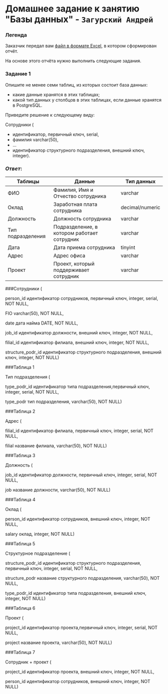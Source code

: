 # Домашнее задание к занятию "Базы данных" - `Загурский Андрей`
### Легенда

Заказчик передал вам [файл в формате Excel](https://github.com/netology-code/sdb-homeworks/blob/main/resources/hw-12-1.xlsx), в котором сформирован отчёт. 

На основе этого отчёта нужно выполнить следующие задания.

### Задание 1

Опишите не менее семи таблиц, из которых состоит база данных:

- какие данные хранятся в этих таблицах;
- какой тип данных у столбцов в этих таблицах, если данные хранятся в PostgreSQL.

Приведите решение к следующему виду:

Сотрудники (

- идентификатор, первичный ключ, serial,
- фамилия varchar(50),
- ...
- идентификатор структурного подразделения, внешний ключ, integer).

### *Ответ*:
| Таблицы           | Данные                                       | Тип данных      |
| ----------------- | -------------------------------------------- | --------------- |
| ФИО               | Фамилия, Имя и Отчество сотрудника           | varchar         |
| Оклад             | Заработная плата сотрудника                  | decimal/numeric |
| Должность         | Должность сотрудника                         | varchar         |
| Тип подразделения | Подразделение, в котором работает сотрудник  | varchar         |
| Дата              | Дата приема сотрудника                       | tinyint         |
| Адрес             | Адрес офиса                                  | varchar         |
| Проект            | Проект, который поддерживает сотрудник       | varchar         |

###Сотрудники (

person_id идентификатор сотрудников, первичный ключ, integer, serial, NOT NULL,

FIO varchar(50), NOT NULL,

date дата найма DATE, NOT NULL,

job_id идентификатор должности, внешний ключ, integer, NOT NULL,

filial_id идентификатор филиала, внешний ключ, integer, NOT NULL,

structure_podr_id идентификатор структурного подразделения, внешний ключ, integer, NOT NULL)

###Таблица 1

Тип подразделения (

type_podr_id идентификатор типа подразделения,первичный ключ, integer, serial, NOT NULL,

type_podr тип подразделения, varchar(50), NOT NULL)

###Таблица 2

Адрес (

filial_id идентификатор филиала, первичный ключ, integer, serial, NOT NULL,

filial название филиала, varchar(50), NOT NULL)

###Таблица 3

Должность (

job_id идентификатор должности, первичный ключ, integer, serial, NOT NULL,

job название должности, varchar(50), NOT NULL)

###Таблица 4

Оклад (

person_id идентификатор сотрудников, внешний ключ, integer, NOT NULL,

salary оклад, integer, NOT NULL)

###Таблица 5

Структурное подразделение (

structure_podr_id идентификатор структурного подразделения, первичный ключ, integer, serial, NOT NULL,

structure_podr название структурного подразделения, varchar(50), NOT NULL,

type_podr_id идентификатор типа подразделения, внешний ключ, integer, NOT NULL)

###Таблица 6

Проект (

project_id  идентификатор проекта,первичный ключ, integer, serial, NOT NULL,

project название проекта, varchar(50), NOT NULL)

###Таблица 7

Сотрудник + проект (

project_id  идентификатор проекта, внешний ключ, integer, NOT NULL,

person_id идентификатор сотрудников, внешний ключ, integer, NOT NULL)